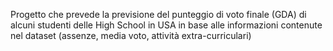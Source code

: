 Progetto che prevede la previsione del punteggio di voto finale (GDA) di alcuni studenti delle High School in USA in base alle informazioni contenute nel dataset (assenze, media voto, attività extra-curriculari)
